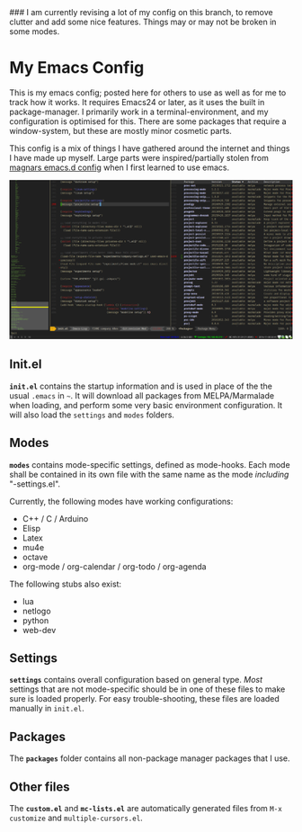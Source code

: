 <meta http-equiv='Content-Type' content='text/html; charset=utf-8' />
### I am currently revising a lot of my config on this branch, to remove clutter and add some nice features. Things may or may not be broken in some modes. 

My Emacs Config
===============
This is my emacs config; posted here for others to use as well as for me to track how it works. It requires Emacs24 or later, as it uses the built in package-manager. I primarily work in a terminal-environment, and my configuration is optimised for this. There are some packages that require a window-system, but these are mostly minor cosmetic parts.

This config is a mix of things I have gathered around the internet and things I have made up myself. Large parts were inspired/partially stolen from [magnars emacs.d config](http://www.github.com/magnars/.emacs.d) when I first learned to use emacs.

![Screenshot](full.png)
## Init.el ##
**`init.el`** contains the startup information and is used in place of the the usual `.emacs` in `~`. It will download all packages from MELPA/Marmalade when  loading, and perform some very basic environment configuration. It will also  load the `settings` and `modes` folders.

## Modes ##
**`modes`** contains mode-specific settings, defined as mode-hooks. Each mode shall be contained in its own file with the same name as the mode *including* "-settings.el". 

Currently, the following modes have working configurations:

* C++ / C / Arduino 
* Elisp
* Latex 
* mu4e
* octave
* org-mode / org-calendar / org-todo / org-agenda

The following stubs also exist:

* lua
* netlogo
* python
* web-dev
 
## Settings ##
**`settings`** contains overall configuration based on general type. *Most* settings that are not mode-specific should be in one of these files to make sure  is loaded properly. For easy trouble-shooting, these files are loaded manually in `init.el`.


## Packages ##
The **`packages`** folder contains all non-package manager packages that I use.

## Other files ##
The **`custom.el`** and **`mc-lists.el`** are automatically generated files from `M-x customize` and `multiple-cursors.el`. 







